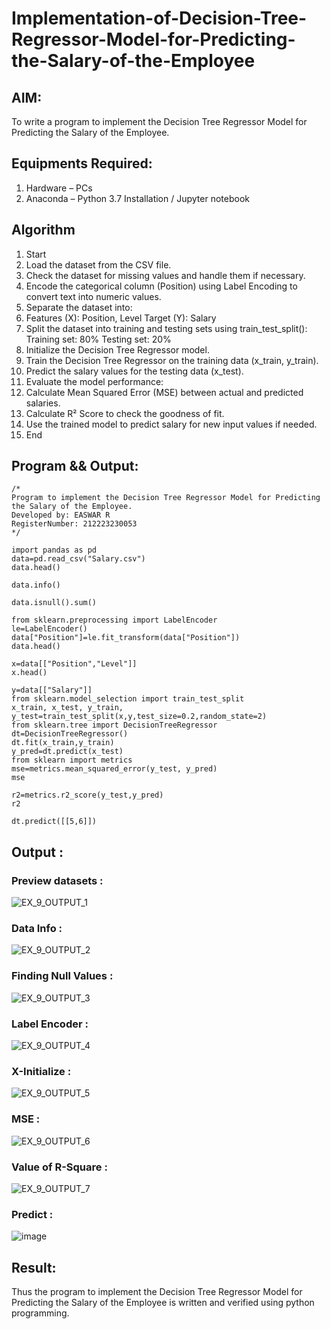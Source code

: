 # Implementation-of-Decision-Tree-Regressor-Model-for-Predicting-the-Salary-of-the-Employee

## AIM:
To write a program to implement the Decision Tree Regressor Model for Predicting the Salary of the Employee.

## Equipments Required:
1. Hardware – PCs
2. Anaconda – Python 3.7 Installation / Jupyter notebook

## Algorithm

1. Start
2. Load the dataset from the CSV file.
3. Check the dataset for missing values and handle them if necessary.
4. Encode the categorical column (Position) using Label Encoding to convert text into numeric values.
5. Separate the dataset into:
6. Features (X): Position, Level
         Target (Y): Salary
7. Split the dataset into training and testing sets using train_test_split():
       Training set: 80%
       Testing set: 20%
8. Initialize the Decision Tree Regressor model.
9. Train the Decision Tree Regressor on the training data (x_train, y_train).
10. Predict the salary values for the testing data (x_test).
11. Evaluate the model performance:
12. Calculate Mean Squared Error (MSE) between actual and predicted salaries.
13. Calculate R² Score to check the goodness of fit.
14. Use the trained model to predict salary for new input values if needed.
15. End



## Program && Output:
```
/*
Program to implement the Decision Tree Regressor Model for Predicting the Salary of the Employee.
Developed by: EASWAR R
RegisterNumber: 212223230053
*/
```
```
import pandas as pd
data=pd.read_csv("Salary.csv")
data.head()

data.info()

data.isnull().sum()

from sklearn.preprocessing import LabelEncoder
le=LabelEncoder()
data["Position"]=le.fit_transform(data["Position"])
data.head()

x=data[["Position","Level"]]
x.head()

y=data[["Salary"]]
from sklearn.model_selection import train_test_split
x_train, x_test, y_train, y_test=train_test_split(x,y,test_size=0.2,random_state=2)
from sklearn.tree import DecisionTreeRegressor
dt=DecisionTreeRegressor()
dt.fit(x_train,y_train)
y_pred=dt.predict(x_test)
from sklearn import metrics
mse=metrics.mean_squared_error(y_test, y_pred)
mse

r2=metrics.r2_score(y_test,y_pred)
r2

dt.predict([[5,6]])
```
## Output :
### Preview datasets :

![EX_9_OUTPUT_1](https://github.com/user-attachments/assets/8146d5c6-ca79-4ff6-8cc2-3fb1a94d6862)

### Data Info :

![EX_9_OUTPUT_2](https://github.com/user-attachments/assets/917eaadf-2122-44bb-aa3a-8a7dbc3c5eab)


### Finding Null Values :

![EX_9_OUTPUT_3](https://github.com/user-attachments/assets/86ddfcf7-a738-4176-9efb-08f500c1dc5d)

### Label Encoder :

![EX_9_OUTPUT_4](https://github.com/user-attachments/assets/9f05b326-ce24-466b-ac9a-307b246d35d9)

### X-Initialize :
![EX_9_OUTPUT_5](https://github.com/user-attachments/assets/2d804af4-d9a9-415e-bed7-074f677edaf9)

### MSE :

![EX_9_OUTPUT_6](https://github.com/user-attachments/assets/82e0c0b2-8a7e-4f44-a8b6-ca7425691ecc)

### Value of R-Square :

![EX_9_OUTPUT_7](https://github.com/user-attachments/assets/ba30d13e-3954-4b49-b181-714968c69c68)

### Predict :

![image](https://github.com/user-attachments/assets/dd1599fa-a91a-4412-9620-8bea6186219a)


## Result:
Thus the program to implement the Decision Tree Regressor Model for Predicting the Salary of the Employee is written and verified using python programming.
